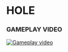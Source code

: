 # HOLE
### GAMEPLAY VIDEO

[![Gameplay video](https://img.youtube.com/vi/0JOAizLrxMA/0.jpg)](https://www.youtube.com/watch?v=0JOAizLrxMA&feature=youtu.be)
